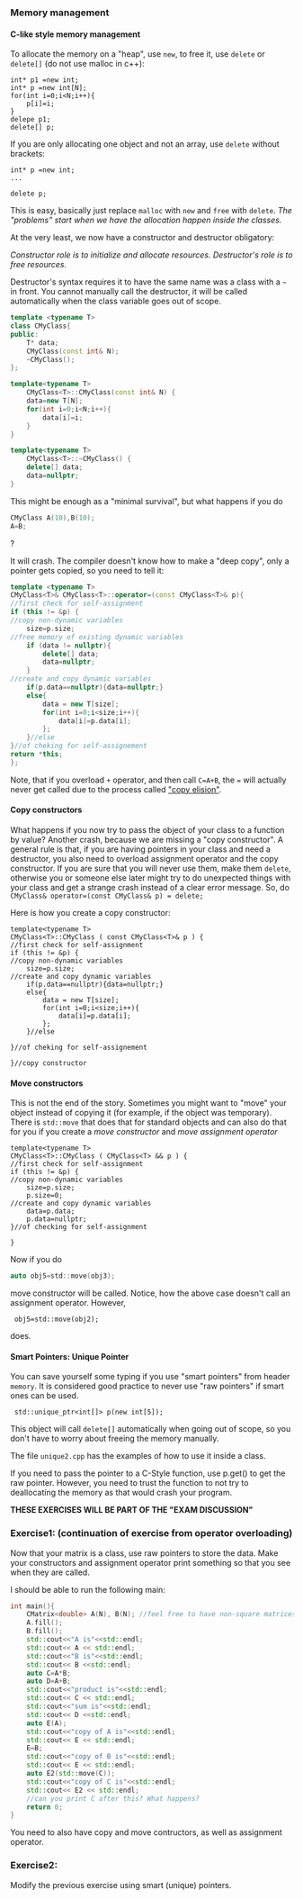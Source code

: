 ### Memory management

#### C-like style memory management 


To allocate the memory on a "heap", use `new`, to free it, use `delete` or `delete[]` (do not use malloc in c++):

```
int* p1 =new int;
int* p =new int[N];
for(int i=0;i<N;i++){
    p[i]=i;
}
delepe p1;
delete[] p;
```

If you are only allocating one object and not an array, use `delete` without brackets:

```
int* p =new int;
...

delete p; 

```

This is easy, basically just replace `malloc` with `new` and `free` with `delete`.
*The "problems" start when we have the allocation happen inside the classes.*


At the very least, we now have a constructor and destructor obligatory:

*Constructor role is to initialize and allocate resources. Destructor's role is to free resources.*

Destructor's syntax requires it to have the same name was a class with a `~` in front. You cannot manually call the destructor, it will be called automatically when the class variable goes out of scope.

```C++
template <typename T>
class CMyClass{
public:
    T* data;
    CMyClass(const int& N);
    ~CMyClass();
};

template<typename T> 
    CMyClass<T>::CMyClass(const int& N) {
    data=new T[N];
    for(int i=0;i<N;i++){
        data[i]=i;
    }
}

template<typename T> 
    CMyClass<T>::~CMyClass() {
    delete[] data;
    data=nullptr;
}

```

This might be enough as a "minimal survival", but what happens if you do

```C++
CMyClass A(10),B(10);
A=B;
```
?

It will crash.
The compiler doesn't know how to make a "deep copy", only a pointer gets copied, so you need to tell it:

``` C++
template <typename T>
CMyClass<T>& CMyClass<T>::operator=(const CMyClass<T>& p){
//first check for self-assignment
if (this != &p) { 
//copy non-dynamic variables
	size=p.size;
//free memory of existing dynamic variables
	if (data != nullptr){
		delete[] data;
		data=nullptr;
    }	
//create and copy dynamic variables
	if(p.data==nullptr){data=nullptr;}
	else{
		data = new T[size];
		for(int i=0;i<size;i++){
			data[i]=p.data[i];
        };
	}//else	
}//of cheking for self-assignement
return *this;
};

```


Note, that if you overload `+` operator, and then call `C=A+B`, the `=` will actually never get called due to the process called ["copy elision"](https://en.cppreference.com/w/cpp/language/copy_elision).

#### Copy constructors


What happens if you now try to pass the object of your class to a function by value? Another crash, because we are missing a "copy constructor". A general rule is that, if you are having pointers in your class and need a destructor, you also need to overload assignment operator and the copy constructor. If you are sure that you will never use them, make them `delete`, otherwise you or someone else later might try to do unexpected things with your class and get a strange crash instead of a clear error message. So, do ` CMyClass& operator=(const CMyClass& p) = delete;`

Here is how you create a copy constructor:

```
template<typename T> 
CMyClass<T>::CMyClass ( const CMyClass<T>& p ) {
//first check for self-assignment
if (this != &p) {
//copy non-dynamic variables
	size=p.size;
//create and copy dynamic variables
	if(p.data==nullptr){data=nullptr;}
	else{
		data = new T[size];
		for(int i=0;i<size;i++){
			data[i]=p.data[i];
        };
	}//else
	
}//of cheking for self-assignement
    
}//copy constructor
```

#### Move constructors

This is not the end of the story. Sometimes you might want to "move" your object instead of copying it (for example, if the object was temporary). There is `std::move` that does that for standard objects and can also do that for you if you create a *move constructor* and *move assignment operator*

```
template<typename T> 
CMyClass<T>::CMyClass ( CMyClass<T> && p ) {
//first check for self-assignment
if (this != &p) {
//copy non-dynamic variables
	size=p.size;
    p.size=0;
//create and copy dynamic variables
    data=p.data;
    p.data=nullptr;
}//of checking for self-assignment

}
```

Now if you do

```C
auto obj5=std::move(obj3);
```

move constructor will be called. Notice, how the above case doesn't call an assignment operator. However,

```
 obj5=std::move(obj2);
```

does.



#### Smart Pointers: Unique Pointer

You can save yourself some typing if you use "smart pointers" from header `memory`. It is considered good practice to never use "raw pointers" if smart ones can be used.

```
 std::unique_ptr<int[]> p(new int[5]);
```

This object will call `delete[]` automatically when going out of scope, so you don't have to worry about freeing the memory manually.

The file `unique2.cpp` has the examples of how to use it inside a class.

If you need to pass the pointer to a C-Style function, use p.get() to get the raw pointer. However, you need to trust the function to not try to deallocating the memory as that would crash your program.



**THESE EXERCISES WILL BE PART OF THE "EXAM DISCUSSION"**

### Exercise1: (continuation of exercise from operator overloading)

   Now that your matrix is a class, use raw pointers to store the data. 
   Make your constructors and assignment operator print something so that you see when they are called.

   I should be able to run the following main:

```C++
int main(){
    CMatrix<double> A(N), B(N); //feel free to have non-square matrices if you had them before, but it's not required
    A.fill();
    B.fill();
    std::cout<<"A is"<<std::endl;
    std::cout<< A << std::endl;
    std::cout<<"B is"<<std::endl;
    std::cout<< B <<std::endl;
    auto C=A*B;
    auto D=A+B;
    std::cout<<"product is"<<std::endl;
    std::cout<< C << std::endl;
    std::cout<<"sum is"<<std::endl;
    std::cout<< D <<std::endl;
    auto E(A);
    std::cout<<"copy of A is"<<std::endl;
    std::cout<< E << std::endl;
    E=B;
    std::cout<<"copy of B is"<<std::endl;
    std::cout<< E << std::endl;
    auto E2(std::move(C));
    std::cout<<"copy of C is"<<std::endl;
    std::cout<< E2 << std::endl;
    //can you print C after this? What happens?
    return 0;
}
```

You need to also have copy and move contructors, as well as assignment operator.

### Exercise2:

   Modify the previous exercise using smart (unique) pointers.






